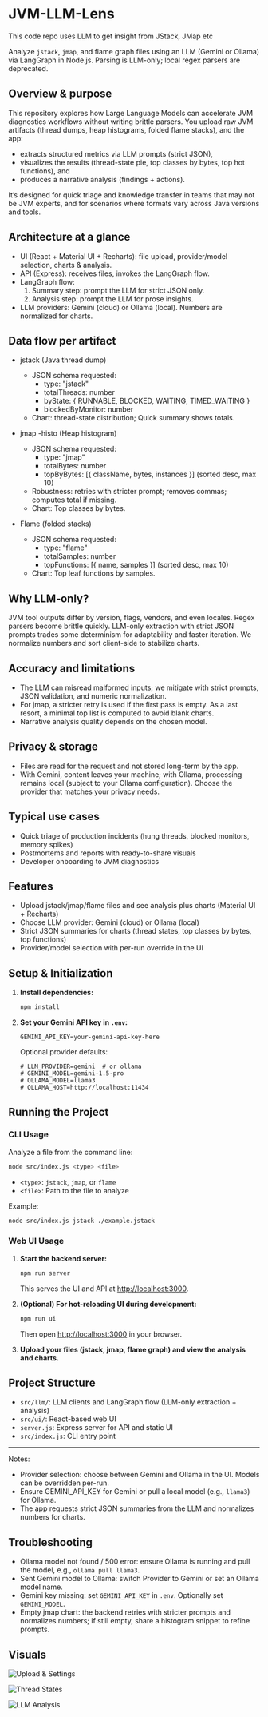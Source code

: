# JVM-LLM-Lens
This code repo uses LLM to get insight from JStack, JMap etc

Analyze `jstack`, `jmap`, and flame graph files using an LLM (Gemini or Ollama) via LangGraph in Node.js. Parsing is LLM-only; local regex parsers are deprecated.

## Overview & purpose
This repository explores how Large Language Models can accelerate JVM diagnostics workflows without writing brittle parsers. You upload raw JVM artifacts (thread dumps, heap histograms, folded flame stacks), and the app:
- extracts structured metrics via LLM prompts (strict JSON),
- visualizes the results (thread-state pie, top classes by bytes, top hot functions), and
- produces a narrative analysis (findings + actions).

It’s designed for quick triage and knowledge transfer in teams that may not be JVM experts, and for scenarios where formats vary across Java versions and tools.

## Architecture at a glance
- UI (React + Material UI + Recharts): file upload, provider/model selection, charts & analysis.
- API (Express): receives files, invokes the LangGraph flow.
- LangGraph flow:
   1) Summary step: prompt the LLM for strict JSON only.
   2) Analysis step: prompt the LLM for prose insights.
- LLM providers: Gemini (cloud) or Ollama (local). Numbers are normalized for charts.

## Data flow per artifact
- jstack (Java thread dump)
   - JSON schema requested:
      - type: "jstack"
      - totalThreads: number
      - byState: { RUNNABLE, BLOCKED, WAITING, TIMED_WAITING }
      - blockedByMonitor: number
   - Chart: thread-state distribution; Quick summary shows totals.

- jmap -histo (Heap histogram)
   - JSON schema requested:
      - type: "jmap"
      - totalBytes: number
      - topByBytes: [{ className, bytes, instances }] (sorted desc, max 10)
   - Robustness: retries with stricter prompt; removes commas; computes total if missing.
   - Chart: Top classes by bytes.

- Flame (folded stacks)
   - JSON schema requested:
      - type: "flame"
      - totalSamples: number
      - topFunctions: [{ name, samples }] (sorted desc, max 10)
   - Chart: Top leaf functions by samples.

## Why LLM‑only?
JVM tool outputs differ by version, flags, vendors, and even locales. Regex parsers become brittle quickly. LLM-only extraction with strict JSON prompts trades some determinism for adaptability and faster iteration. We normalize numbers and sort client-side to stabilize charts.

## Accuracy and limitations
- The LLM can misread malformed inputs; we mitigate with strict prompts, JSON validation, and numeric normalization.
- For jmap, a stricter retry is used if the first pass is empty. As a last resort, a minimal top list is computed to avoid blank charts.
- Narrative analysis quality depends on the chosen model.

## Privacy & storage
- Files are read for the request and not stored long-term by the app.
- With Gemini, content leaves your machine; with Ollama, processing remains local (subject to your Ollama configuration).
   Choose the provider that matches your privacy needs.

## Typical use cases
- Quick triage of production incidents (hung threads, blocked monitors, memory spikes)
- Postmortems and reports with ready-to-share visuals
- Developer onboarding to JVM diagnostics



## Features
- Upload jstack/jmap/flame files and see analysis plus charts (Material UI + Recharts)
- Choose LLM provider: Gemini (cloud) or Ollama (local)
- Strict JSON summaries for charts (thread states, top classes by bytes, top functions)
- Provider/model selection with per-run override in the UI


## Setup & Initialization

1. **Install dependencies:**
   ```sh
   npm install
   ```

2. **Set your Gemini API key in `.env`:**
   ```
   GEMINI_API_KEY=your-gemini-api-key-here
   ```

   Optional provider defaults:
   ```
   # LLM_PROVIDER=gemini  # or ollama
   # GEMINI_MODEL=gemini-1.5-pro
   # OLLAMA_MODEL=llama3
   # OLLAMA_HOST=http://localhost:11434
   ```

## Running the Project

### CLI Usage

Analyze a file from the command line:
```sh
node src/index.js <type> <file>
```
- `<type>`: `jstack`, `jmap`, or `flame`
- `<file>`: Path to the file to analyze

Example:
```sh
node src/index.js jstack ./example.jstack
```

### Web UI Usage

1. **Start the backend server:**
   ```sh
   npm run server
   ```
   This serves the UI and API at [http://localhost:3000](http://localhost:3000).

2. **(Optional) For hot-reloading UI during development:**
   ```sh
   npm run ui
   ```
   Then open [http://localhost:3000](http://localhost:3000) in your browser.

3. **Upload your files (jstack, jmap, flame graph) and view the analysis and charts.**

## Project Structure
- `src/llm/`: LLM clients and LangGraph flow (LLM-only extraction + analysis)
- `src/ui/`: React-based web UI
- `server.js`: Express server for API and static UI
- `src/index.js`: CLI entry point

---
Notes:
- Provider selection: choose between Gemini and Ollama in the UI. Models can be overridden per-run.
- Ensure GEMINI_API_KEY for Gemini or pull a local model (e.g., `llama3`) for Ollama.
- The app requests strict JSON summaries from the LLM and normalizes numbers for charts.

## Troubleshooting
- Ollama model not found / 500 error: ensure Ollama is running and pull the model, e.g., `ollama pull llama3`.
- Sent Gemini model to Ollama: switch Provider to Gemini or set an Ollama model name.
- Gemini key missing: set `GEMINI_API_KEY` in `.env`. Optionally set `GEMINI_MODEL`.
- Empty jmap chart: the backend retries with stricter prompts and normalizes numbers; if still empty, share a histogram snippet to refine prompts.

## Visuals

![Upload & Settings](docs/visuals/upload.png)

![Thread States](docs/visuals/charts.png)

![LLM Analysis](docs/visuals/analysis.png)